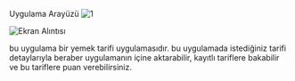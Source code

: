 Uygulama Arayüzü
![1](https://github.com/erenssimsek/Proje_6_Yemek_Tarifi_Uygulamasi/assets/93097999/0c4b8523-ddb4-4673-99a3-957b590b797a)

![Ekran Alıntısı](https://github.com/erenssimsek/Proje_6_Yemek_Tarifi_Uygulamasi/assets/93097999/39120a5a-3201-4ef9-b9c2-1e3256145679)

bu uygulama bir yemek tarifi uygulamasıdır. 
bu uygulamada istediğiniz tarifi detaylarıyla beraber uygulamanın içine aktarabilir, kayıtlı tariflere bakabilir ve bu tariflere puan verebilirsiniz.
